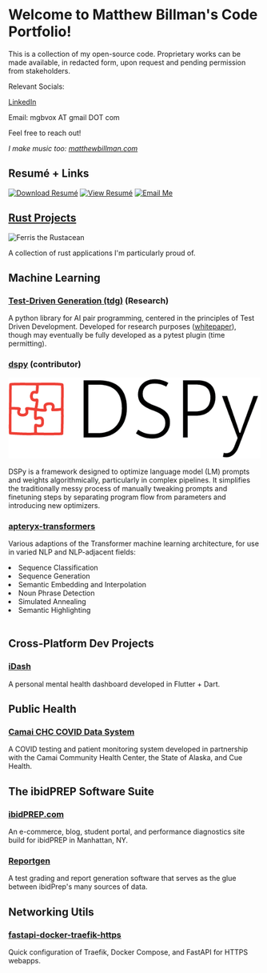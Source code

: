 # Welcome to Matthew Billman's Code Portfolio!
This is a collection of my open-source code. Proprietary works can be made available, in 
redacted form, upon request and pending permission from stakeholders.

Relevant Socials:

[LinkedIn](https://www.linkedin.com/in/matthew-billman-b2b89248/)

Email: mgbvox AT gmail DOT com

Feel free to reach out! 

_I make music too: [matthewbillman.com](https://matthewbillman.com)_

## Resumé + Links
[![Download Resumé](https://img.shields.io/badge/Download-Resumé-blue?style=for-the-badge)](https://drive.google.com/uc?export=download&id=1GoFFqldD1_iJY7J1REidNIGifriDVZBS)
[![View Resumé](https://img.shields.io/badge/View-Resumé-green?style=for-the-badge)](https://drive.google.com/file/d/1GoFFqldD1_iJY7J1REidNIGifriDVZBS/view?usp=drive_link)
[![Email Me](https://img.shields.io/badge/Email-Me-white?style=for-the-badge)](mailto:mgbvox@gmail.com)



## [Rust Projects](/rust/README.md)
<img src="https://rustacean.net/assets/rustacean-flat-happy.svg" alt="Ferris the Rustacean" width="250">

A collection of rust applications I'm particularly proud of. 

## Machine Learning
### [Test-Driven Generation (tdg)](https://github.com/mgbvox/tdg) (Research)
A python library for AI pair programming, centered in the principles of Test Driven Development.
Developed for research purposes ([whitepaper](https://github.com/mgbvox/tdg/tree/main/whitepaper_wip)),
though may eventually be fully developed as a pytest plugin (time permitting).


### [dspy](https://github.com/mgbvox/dspy) (contributor)
![image](/static/images/DSPy8.png)

DSPy is a framework designed to optimize language model (LM) 
prompts and weights algorithmically, particularly in complex 
pipelines. It simplifies the traditionally messy process of 
manually tweaking prompts and finetuning steps by separating 
program flow from parameters and introducing new optimizers.


### [apteryx-transformers](https://github.com/apteryxlabs/apteryx-transformers)

Various adaptions of the Transformer machine learning architecture, for use in varied NLP and NLP-adjacent fields:
<li>Sequence Classification</li>
<li>Sequence Generation</li>
<li>Semantic Embedding and Interpolation</li>
<li>Noun Phrase Detection</li>
<li>Simulated Annealing</li>
<li>Semantic Highlighting</li>
<br>



## Cross-Platform Dev Projects
### [iDash](https://github.com/mgbvox/idash)
A personal mental health dashboard developed in Flutter + Dart.

## Public Health

### [Camai CHC COVID Data System](/public_health/camai.md)
A COVID testing and patient monitoring system developed in partnership with the Camai Community Health Center, the State of Alaska, and Cue Health.

## The ibidPREP Software Suite

### [ibidPREP.com](https://ibidprep.com)
An e-commerce, blog, student portal, and performance diagnostics site build for ibidPREP in Manhattan, NY.

### [Reportgen](https://github.com/mgbvox/rg-public)
A test grading and report generation software that serves as the glue between ibidPrep's many sources of data.


## Networking Utils

### [fastapi-docker-traefik-https](https://github.com/apteryxlabs/fastapi-docker-traefik-https)
Quick configuration of Traefik, Docker Compose, and FastAPI for HTTPS webapps.

